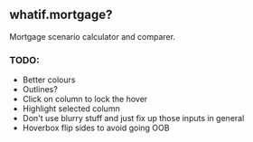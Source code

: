 ## whatif.mortgage?

Mortgage scenario calculator and comparer.

### TODO:

- Better colours
- Outlines?
- Click on column to lock the hover
- Highlight selected column
- Don't use blurry stuff and just fix up those inputs in general
- Hoverbox flip sides to avoid going OOB
